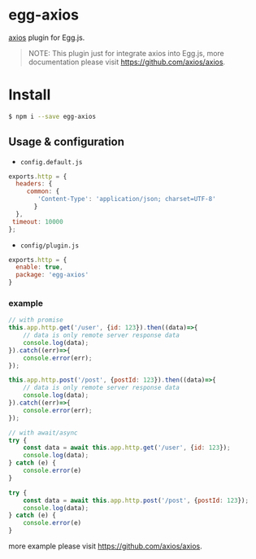 # egg-axios
[axios](https://github.com/axios/axios) plugin for Egg.js.

> NOTE: This plugin just for integrate axios into Egg.js, more documentation please visit https://github.com/axios/axios.

# Install

```bash
$ npm i --save egg-axios
```

## Usage & configuration

- `config.default.js`

```js
exports.http = {
  headers: {
     common: {
        'Content-Type': 'application/json; charset=UTF-8'
       }
  },
 timeout: 10000
};
```

- `config/plugin.js`

``` js
exports.http = {
  enable: true,
  package: 'egg-axios'
}
```

### example

```js
// with promise
this.app.http.get('/user', {id: 123}).then((data)=>{
    // data is only remote server response data
    console.log(data);
}).catch((err)=>{
    console.error(err);
});
```
```js
this.app.http.post('/post', {postId: 123}).then((data)=>{
    // data is only remote server response data
    console.log(data);
}).catch((err)=>{
    console.error(err);
});
```
```js
// with await/async
try {
    const data = await this.app.http.get('/user', {id: 123});
    console.log(data);
} catch (e) {
    console.error(e)
}
```
```js
try {
    const data = await this.app.http.post('/post', {postId: 123});
    console.log(data);
} catch (e) {
    console.error(e)
}
```
more example please visit https://github.com/axios/axios.
